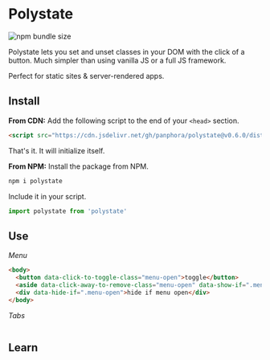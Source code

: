 # Polystate

![npm bundle size](https://img.shields.io/bundlephobia/minzip/polystate)

Polystate lets you set and unset classes in your DOM with the click of a button. Much simpler than using vanilla JS or a full JS framework.

Perfect for static sites & server-rendered apps.

## Install

**From CDN:** Add the following script to the end of your `<head>` section.
```html
<script src="https://cdn.jsdelivr.net/gh/panphora/polystate@v0.6.0/dist/polystate.min.js" defer></script>
```

That's it. It will initialize itself.

**From NPM:** Install the package from NPM.
```js
npm i polystate
```

Include it in your script.
```js
import polystate from 'polystate'
```

## Use

*Menu*
```html
<body>
  <button data-click-to-toggle-class="menu-open">toggle</button>
  <aside data-click-away-to-remove-class="menu-open" data-show-if=".menu-open">menu</aside>
  <div data-hide-if=".menu-open">hide if menu open</div>
</body>
```

*Tabs*
```html

```


## Learn

